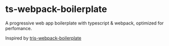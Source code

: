# ts-webpack-boilerplate

A progressive web app boilerplate with typescript & webpack, optimized for perfomance.

Inspired by [tris-webpack-boilerplate](https://github.com/tr1s/tris-webpack-boilerplate)
